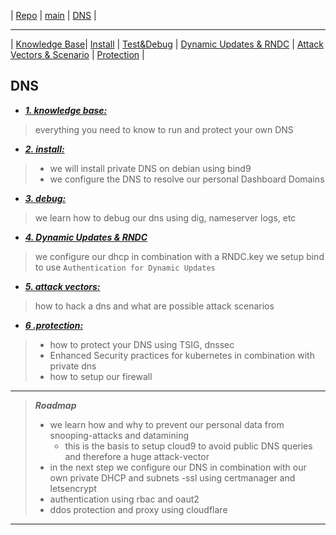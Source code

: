 

 | [Repo](https://github.com/ji-podhead/Network-Guides/) | [main](https://ji-podhead.github.io/Network-Guides/DNS) | [DNS](https://ji-podhead.github.io/Network-Guides/DNS) | 

---

 | [Knowledge Base](https://ji-podhead.github.io/Network-Guides/DNS/Knowledge%20Base)| [Install](https://ji-podhead.github.io/Network-Guides/DNS/install) | [Test&Debug](https://ji-podhead.github.io/Network-Guides/DNS/testAndDebug) | [Dynamic Updates & RNDC](https://ji-podhead.github.io/Network-Guides/DNS/Dynmaic_Updates_%26_RNDC) | [Attack Vectors & Scenario](https://ji-podhead.github.io/Network-Guides/DNS/attackVectorsAndScenario) | [Protection](https://ji-podhead.github.io/Network-Guides/DNS/protection) | 
 
## DNS 
 - [***1. knowledge base:***](https://ji-podhead.github.io/Network-Guides/DNS/Knowledge%20Base)
 > everything you need to know to run and protect your own DNS
 - [***2. install:***](https://ji-podhead.github.io/Network-Guides/DNS/install)
 >  - we will install private DNS on debian using bind9
 >  - we configure the DNS to resolve our personal Dashboard Domains
 - [***3. debug:***](https://ji-podhead.github.io/Network-Guides/DNS/testAndDebug)
 > we learn how to debug our dns using dig, nameserver logs, etc
 - [***4. Dynamic Updates & RNDC***](https://ji-podhead.github.io/Network-Guides/DNS/Dynmaic_Updates_%26_RNDC)
 > we configure our dhcp in combination with a RNDC.key
 > we setup bind to use `Authentication for Dynamic Updates`
 - [***5. attack vectors:***](https://ji-podhead.github.io/Network-Guides/DNS/attackVectorsAndScenario)
 > how to hack a dns and what are  possible attack scenarios 
 - [***6 .protection:***](https://ji-podhead.github.io/Network-Guides/DNS/protection)
> - how to protect your DNS using TSIG, dnssec
> - Enhanced Security practices for kubernetes in combination with private dns
> - how to setup our firewall

----

> ***Roadmap***
> - we learn how and why to prevent our personal data from snooping-attacks and datamining
>   - this is the basis to setup cloud9 to avoid public DNS queries and therefore a huge attack-vector
> - in the next step we configure our DNS in combination with our own private DHCP and subnets
> -ssl using certmanager and letsencrypt
> - authentication using rbac and oaut2
> - ddos protection and proxy using cloudflare
---
